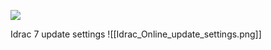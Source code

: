 ![](https://nextcloud.commsnet.org/index.php/s/AS5dtdHp8fAr3bg)

Idrac 7 update settings
![[Idrac_Online_update_settings.png]]
